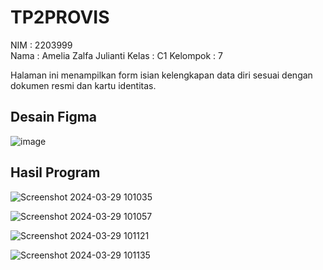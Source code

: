# TP2PROVIS
NIM : 2203999 <br>
Nama : Amelia Zalfa Julianti
Kelas : C1
Kelompok : 7

Halaman ini menampilkan form isian kelengkapan data diri sesuai dengan dokumen resmi dan kartu identitas.

## Desain Figma
![image](https://github.com/liazalfaj/TP2PROVIS/assets/114666885/4c43b530-a285-4385-9ba4-c3df05a63fff)

## Hasil Program
![Screenshot 2024-03-29 101035](https://github.com/liazalfaj/TP2PROVIS/assets/114666885/14eadc2f-5a33-41ba-8e46-e10ebbfd9c81)

![Screenshot 2024-03-29 101057](https://github.com/liazalfaj/TP2PROVIS/assets/114666885/0f73f73f-d0ff-447c-b318-c00f43daffaa)

![Screenshot 2024-03-29 101121](https://github.com/liazalfaj/TP2PROVIS/assets/114666885/61c452f8-db93-43a4-a3a7-a5a5be85c7d6)

![Screenshot 2024-03-29 101135](https://github.com/liazalfaj/TP2PROVIS/assets/114666885/fb038e1b-0c16-4dd9-ae2a-cc3aa343952b)

